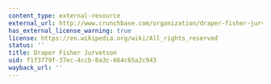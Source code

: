 ```yaml
---
content_type: external-resource
external_url: http://www.crunchbase.com/organization/draper-fisher-jurvetson
has_external_license_warning: true
license: https://en.wikipedia.org/wiki/All_rights_reserved
status: ''
title: Draper Fisher Jurvetson
uid: f1f3779f-37ec-4ccb-8a3c-664c65a2c943
wayback_url: ''
---
```

